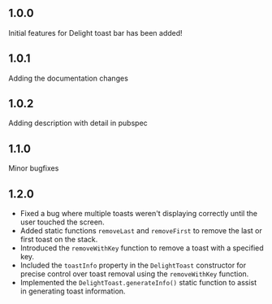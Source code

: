 ## 1.0.0

Initial features for Delight toast bar has been added!

## 1.0.1

Adding the documentation changes

## 1.0.2

Adding description with detail in pubspec

## 1.1.0

Minor bugfixes

## 1.2.0

- Fixed a bug where multiple toasts weren't displaying correctly until the user touched the screen.
- Added static functions `removeLast` and `removeFirst` to remove the last or first toast on the stack.
- Introduced the `removeWithKey` function to remove a toast with a specified key.
- Included the `toastInfo` property in the `DelightToast` constructor for precise control over toast removal using the `removeWithKey` function.
- Implemented the `DelightToast.generateInfo()` static function to assist in generating toast information.

